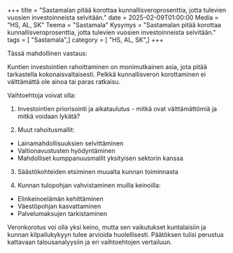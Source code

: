 +++
title = "Sastamalan pitää korottaa kunnallisveroprosenttia, jotta tulevien vuosien investoinneista selvitään."
date = 2025-02-09T01:00:00
Media = "HS, AL, SK"
Teema = "Sastamala"
Kysymys = "Sastamalan pitää korottaa kunnallisveroprosenttia, jotta tulevien vuosien investoinneista selvitään."
tags = [ "Sastamala",]
category = [ "HS, AL, SK",]
+++

Tässä mahdollinen vastaus:

Kuntien investointien rahoittaminen on monimutkainen asia, jota pitää tarkastella kokonaisvaltaisesti. Pelkkä kunnallisveron korottaminen ei välttämättä ole ainoa tai paras ratkaisu.

Vaihtoehtoja voivat olla:

1. Investointien priorisointi ja aikataulutus - mitkä ovat välttämättömiä ja mitkä voidaan lykätä?

2. Muut rahoitusmallit:
- Lainamahdollisuuksien selvittäminen
- Valtionavustusten hyödyntäminen
- Mahdolliset kumppanuusmallit yksityisen sektorin kanssa

3. Säästökohteiden etsiminen muualta kunnan toiminnasta

4. Kunnan tulopohjan vahvistaminen muilla keinoilla:
- Elinkeinoelämän kehittäminen
- Väestöpohjan kasvattaminen
- Palvelumaksujen tarkistaminen

Veronkorotus voi olla yksi keino, mutta sen vaikutukset kuntalaisiin ja kunnan kilpailukykyyn tulee arvioida huolellisesti. Päätöksen tulisi perustua kattavaan talousanalyysiin ja eri vaihtoehtojen vertailuun.